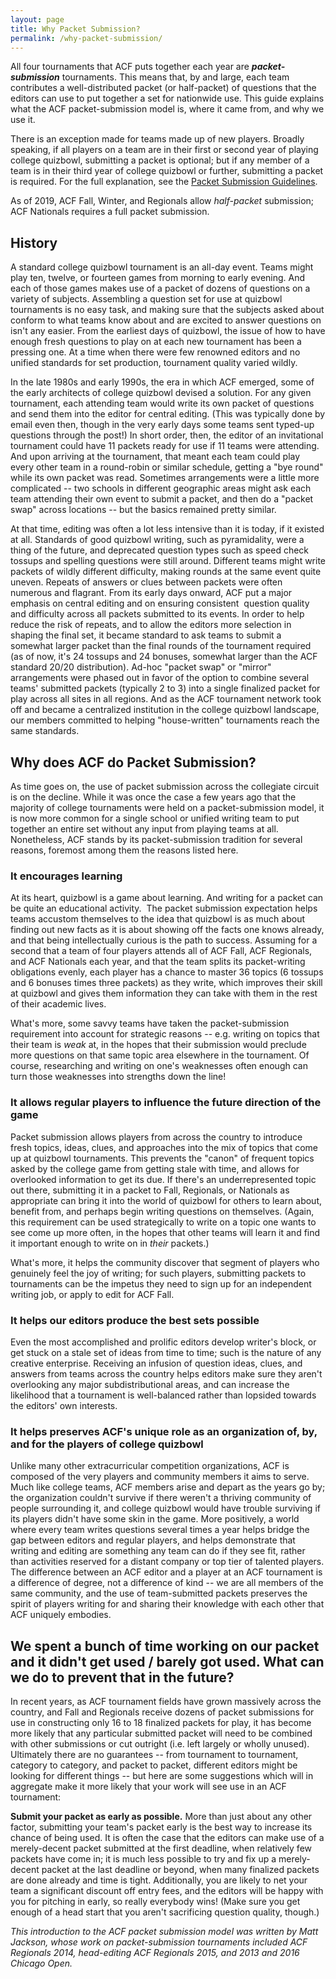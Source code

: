 ```yaml
---
layout: page
title: Why Packet Submission?
permalink: /why-packet-submission/
---
```


All four tournaments that ACF puts together each year are ***packet-submission*** tournaments. This means that, by and large, each team contributes a well-distributed packet (or half-packet) of questions that the editors can use to put together a set for nationwide use. This guide explains what the ACF packet-submission model is, where it came from, and why we use it.

There is an exception made for teams made up of new players. Broadly speaking, if all players on a team are in their first or second year of playing college quizbowl, submitting a packet is optional; but if any member of a team is in their third year of college quizbowl or further, submitting a packet is required. For the full explanation, see the [Packet Submission Guidelines](https://acf-quizbowl.com/packet-submission-guidelines/).

As of 2019, ACF Fall, Winter, and Regionals allow *half-packet* submission; ACF Nationals requires a full packet submission.

## History

A standard college quizbowl tournament is an all-day event. Teams might play ten, twelve, or fourteen games from morning to early evening. And each of those games makes use of a packet of dozens of questions on a variety of subjects. Assembling a question set for use at quizbowl tournaments is no easy task, and making sure that the subjects asked about conform to what teams know about and are excited to answer questions on isn't any easier. From the earliest days of quizbowl, the issue of how to have enough fresh questions to play on at each new tournament has been a pressing one. At a time when there were few renowned editors and no unified standards for set production, tournament quality varied wildly.

In the late 1980s and early 1990s, the era in which ACF emerged, some of the early architects of college quizbowl devised a solution. For any given tournament, each attending team would write its own packet of questions and send them into the editor for central editing. (This was typically done by email even then, though in the very early days some teams sent typed-up questions through the post!) In short order, then, the editor of an invitational tournament could have 11 packets ready for use if 11 teams were attending. And upon arriving at the tournament, that meant each team could play every other team in a round-robin or similar schedule, getting a "bye round" while its own packet was read. Sometimes arrangements were a little more complicated -- two schools in different geographic areas might ask each team attending their own event to submit a packet, and then do a "packet swap" across locations -- but the basics remained pretty similar.

At that time, editing was often a lot less intensive than it is today, if it existed at all. Standards of good quizbowl writing, such as pyramidality, were a thing of the future, and deprecated question types such as speed check tossups and spelling questions were still around. Different teams might write packets of wildly different difficulty, making rounds at the same event quite uneven. Repeats of answers or clues between packets were often numerous and flagrant. From its early days onward, ACF put a major emphasis on central editing and on ensuring consistent  question quality and difficulty across all packets submitted to its events. In order to help reduce the risk of repeats, and to allow the editors more selection in shaping the final set, it became standard to ask teams to submit a somewhat larger packet than the final rounds of the tournament required (as of now, it's 24 tossups and 24 bonuses, somewhat larger than the ACF standard 20/20 distribution). Ad-hoc "packet swap" or "mirror" arrangements were phased out in favor of the option to combine several teams' submitted packets (typically 2 to 3) into a single finalized packet for play across all sites in all regions. And as the ACF tournament network took off and became a centralized institution in the college quizbowl landscape, our members committed to helping "house-written" tournaments reach the same standards.

## Why does ACF do Packet Submission?

As time goes on, the use of packet submission across the collegiate circuit is on the decline. While it was once the case a few years ago that the majority of college tournaments were held on a packet-submission model, it is now more common for a single school or unified writing team to put together an entire set without any input from playing teams at all. Nonetheless, ACF stands by its packet-submission tradition for several reasons, foremost among them the reasons listed here.

### It encourages learning

At its heart, quizbowl is a game about learning. And writing for a packet can be quite an educational activity.  The packet submission expectation helps teams accustom themselves to the idea that quizbowl is as much about finding out new facts as it is about showing off the facts one knows already, and that being intellectually curious is the path to success. Assuming for a second that a team of four players attends all of ACF Fall, ACF Regionals, and ACF Nationals each year, and that the team splits its packet-writing obligations evenly, each player has a chance to master 36 topics (6 tossups and 6 bonuses times three packets) as they write, which improves their skill at quizbowl and gives them information they can take with them in the rest of their academic lives.

What's more, some savvy teams have taken the packet-submission requirement into account for strategic reasons -- e.g. writing on topics that their team is *weak* at, in the hopes that their submission would preclude more questions on that same topic area elsewhere in the tournament. Of course, researching and writing on one's weaknesses often enough can turn those weaknesses into strengths down the line!

### It allows regular players to influence the future direction of the game

Packet submission allows players from across the country to introduce fresh topics, ideas, clues, and approaches into the mix of topics that come up at quizbowl tournaments. This prevents the "canon" of frequent topics asked by the college game from getting stale with time, and allows for overlooked information to get its due. If there's an underrepresented topic out there, submitting it in a packet to Fall, Regionals, or Nationals as appropriate can bring it into the world of quizbowl for others to learn about, benefit from, and perhaps begin writing questions on themselves. (Again, this requirement can be used strategically to write on a topic one wants to see come up more often, in the hopes that other teams will learn it and find it important enough to write on in *their* packets.)

What's more, it helps the community discover that segment of players who genuinely feel the joy of writing; for such players, submitting packets to tournaments can be the impetus they need to sign up for an independent writing job, or apply to edit for ACF Fall.

### It helps our editors produce the best sets possible

Even the most accomplished and prolific editors develop writer's block, or get stuck on a stale set of ideas from time to time; such is the nature of any creative enterprise. Receiving an infusion of question ideas, clues, and answers from teams across the country helps editors make sure they aren't overlooking any major subdistributional areas, and can increase the likelihood that a tournament is well-balanced rather than lopsided towards the editors' own interests.

### It helps preserves ACF's unique role as an organization of, by, and for the players of college quizbowl

Unlike many other extracurricular competition organizations, ACF is composed of the very players and community members it aims to serve. Much like college teams, ACF members arise and depart as the years go by; the organization couldn't survive if there weren't a thriving community of people surrounding it, and college quizbowl would have trouble surviving if its players didn't have some skin in the game. More positively, a world where every team writes questions several times a year helps bridge the gap between editors and regular players, and helps demonstrate that writing and editing are something any team can do if they see fit, rather than activities reserved for a distant company or top tier of talented players. The difference between an ACF editor and a player at an ACF tournament is a difference of degree, not a difference of kind -- we are all members of the same community, and the use of team-submitted packets preserves the spirit of players writing for and sharing their knowledge with each other that ACF uniquely embodies.

## We spent a bunch of time working on our packet and it didn't get used / barely got used. What can we do to prevent that in the future?

In recent years, as ACF tournament fields have grown massively across the country, and Fall and Regionals receive dozens of packet submissions for use in constructing only 16 to 18 finalized packets for play, it has become more likely that any particular submitted packet will need to be combined with other submissions or cut outright (i.e. left largely or wholly unused). Ultimately there are no guarantees -- from tournament to tournament, category to category, and packet to packet, different editors might be looking for different things -- but here are some suggestions which will in aggregate make it more likely that your work will see use in an ACF tournament:

**Submit your packet as early as possible.** More than just about any other factor, submitting your team's packet early is the best way to increase its chance of being used. It is often the case that the editors can make use of a merely-decent packet submitted at the first deadline, when relatively few packets have come in; it is much less possible to try and fix up a merely-decent packet at the last deadline or beyond, when many finalized packets are done already and time is tight. Additionally, you are likely to net your team a significant discount off entry fees, and the editors will be happy with you for pitching in early, so really everybody wins! (Make sure you get enough of a head start that you aren't sacrificing question quality, though.)

*This introduction to the ACF packet submission model was written by Matt Jackson, whose work on packet-submission tournaments included ACF Regionals 2014, head-editing ACF Regionals 2015, and 2013 and 2016 Chicago Open.*
